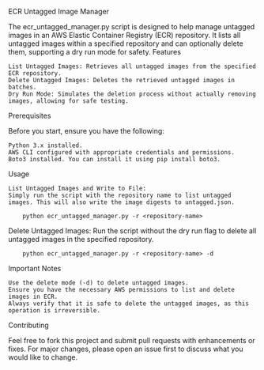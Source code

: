 ECR Untagged Image Manager

The ecr_untagged_manager.py script is designed to help manage untagged images in an AWS Elastic Container Registry (ECR) repository. It lists all untagged images within a specified repository and can optionally delete them, supporting a dry run mode for safety.
Features

    List Untagged Images: Retrieves all untagged images from the specified ECR repository.
    Delete Untagged Images: Deletes the retrieved untagged images in batches.
    Dry Run Mode: Simulates the deletion process without actually removing images, allowing for safe testing.

Prerequisites

Before you start, ensure you have the following:

    Python 3.x installed.
    AWS CLI configured with appropriate credentials and permissions.
    Boto3 installed. You can install it using pip install boto3.

Usage

    List Untagged Images and Write to File:
    Simply run the script with the repository name to list untagged images. This will also write the image digests to untagged.json.
```
    python ecr_untagged_manager.py -r <repository-name>
```

Delete Untagged Images:
Run the script without the dry run flag to delete all untagged images in the specified repository.
```
    python ecr_untagged_manager.py -r <repository-name> -d
```

Important Notes

    Use the delete mode (-d) to delete untagged images.
    Ensure you have the necessary AWS permissions to list and delete images in ECR.
    Always verify that it is safe to delete the untagged images, as this operation is irreversible.

Contributing

Feel free to fork this project and submit pull requests with enhancements or fixes. For major changes, please open an issue first to discuss what you would like to change.
